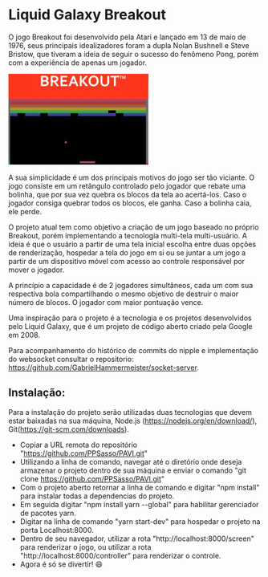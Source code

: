 # Liquid Galaxy Breakout 

  O jogo Breakout foi desenvolvido pela Atari e lançado em 13 de maio de 1976, seus principais idealizadores foram a dupla Nolan Bushnell e Steve Bristow, que tiveram a ideia de seguir o sucesso do fenômeno Pong, porém com a experiência de apenas um jogador.  

![breakoutClassico](https://github.com/PPSasso/PAVI/blob/master/breakout_classico.jpg)

  A sua simplicidade é um dos principais motivos do jogo ser tão viciante. O jogo consiste em um retângulo controlado pelo jogador que rebate uma bolinha, que por sua vez quebra os blocos da tela ao acertá-los. Caso o jogador consiga quebrar todos os blocos, ele ganha. Caso a bolinha caia, ele perde.  
  
  O projeto atual tem como objetivo a criação de um jogo baseado no próprio Breakout, porém implementando a tecnologia multi-tela multi-usuário. A ideia é que o usuário a partir de uma tela inicial escolha entre duas opções de renderização, hospedar a tela do jogo em si ou se juntar a um jogo a partir de um dispositivo móvel com acesso ao controle responsável por mover o jogador. 
  
  A princípio a capacidade é de 2 jogadores simultâneos, cada um com sua respectiva bola compartilhando o mesmo objetivo de destruir o maior número de blocos. O jogador com maior pontuação vence. 
  
  Uma inspiração para o projeto é a tecnologia e os projetos desenvolvidos pelo Liquid Galaxy, que é um projeto de código aberto criado pela Google em 2008. 

  Para acompanhamento do histórico de commits do nipple e implementação do websocket consultar o repositorio: https://github.com/GabrielHammermeister/socket-server.

  ## Instalação:
Para a instalação do projeto serão utilizadas duas tecnologias que devem estar baixadas na sua máquina, Node.js (https://nodejs.org/en/download/), Git(https://git-scm.com/downloads).

  - Copiar a URL remota do repositório "https://github.com/PPSasso/PAVI.git"
  - Utilizando a linha de comando, navegar até o diretório onde deseja armazenar o projeto dentro de sua máquina e enviar o comando "git clone https://github.com/PPSasso/PAVI.git"
  - Com o projeto aberto retornar a linha de comando e digitar "npm install" para instalar todas a dependencias do projeto.
  - Em seguida digitar "npm install yarn --global" para habilitar gerenciador de pacotes yarn.
  - Digitar na linha de comando "yarn start-dev" para hospedar o projeto na porta Localhost:8000.
  - Dentro de seu navegador, utilizar a rota "http://localhost:8000/screen" para renderizar o jogo, ou utilizar a rota "http://localhost:8000/controller" para renderizar o controle.
  - Agora é só se divertir! :smile:

